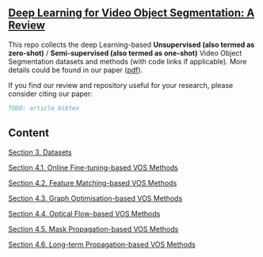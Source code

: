 ## [Deep Learning for Video Object Segmentation: A Review]((https://link.springer.com/content/pdf/10.1007/s10462-022-10176-7.pdf))

This repo collects the deep Learning-based **Unsupervised (also termed as zero-shot)** / **Semi-supervised (also termed as one-shot)** Video Object Segmentation datasets and methods (with code links if applicable). More details could be found in our paper ([pdf](https://link.springer.com/content/pdf/10.1007/s10462-022-10176-7.pdf)). 

If you find our review and repository useful for your research, please consider citing our paper:

```bibtex
TODO: article bibtex
```

## Content

[Section 3. Datasets](https://github.com/gaomingqi/VOS-Review/blob/master/Section_3_Datasets.md)

[Section 4.1. Online Fine-tuning-based VOS Methods](https://github.com/gaomingqi/VOS-Review/blob/master/Section_4_1_Online_methods.md)

[Section 4.2. Feature Matching-based VOS Methods](https://github.com/gaomingqi/VOS-Review/blob/master/Section_4_2_Matching_methods.md)

[Section 4.3. Graph Optimisation-based VOS Methods](https://github.com/gaomingqi/VOS-Review/blob/master/Section_4_3_Graph_methods.md)

[Section 4.4. Optical Flow-based VOS Methods](https://github.com/gaomingqi/VOS-Review/blob/master/Section_4_4_Optical_flow_methods.md)

[Section 4.5. Mask Propagation-based VOS Methods](https://github.com/gaomingqi/VOS-Review/blob/master/Section_4_5_Mask_Prop_methods.md)

[Section 4.6. Long-term Propagation-based VOS Methods](https://github.com/gaomingqi/VOS-Review/blob/master/Section_4_6_Long_Prop.md)

